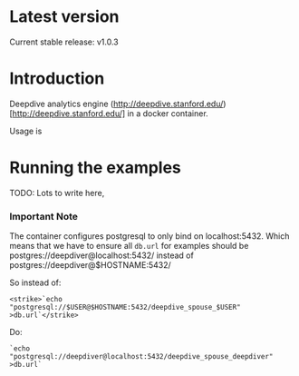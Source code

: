 # Latest version

Current stable release: v1.0.3

# Introduction

Deepdive analytics engine (http://deepdive.stanford.edu/)[http://deepdive.stanford.edu/]
in a docker container.

Usage is 


# Running the examples

TODO: Lots to write here,

### Important Note

The container configures postgresql to only bind on localhost:5432.
Which means that  we have to ensure all `db.url` for examples 
should be postgres://deepdiver@localhost:5432/  instead of
postgres://deepdiver@$HOSTNAME:5432/

So instead of:

	<strike>`echo "postgresql://$USER@$HOSTNAME:5432/deepdive_spouse_$USER" >db.url`</strike>

Do:

	`echo "postgresql://deepdiver@localhost:5432/deepdive_spouse_deepdiver" >db.url`


